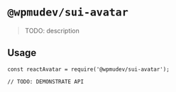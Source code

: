 # `@wpmudev/sui-avatar`

> TODO: description

## Usage

```
const reactAvatar = require('@wpmudev/sui-avatar');

// TODO: DEMONSTRATE API
```
